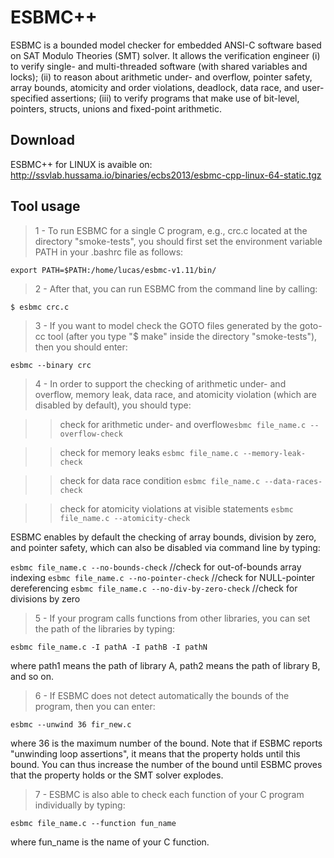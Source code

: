 # ESBMC++
ESBMC is a bounded model checker for embedded ANSI-C software based on SAT Modulo Theories (SMT) solver. It allows the verification engineer (i) to verify single- and multi-threaded software (with shared variables and locks); (ii) to reason about arithmetic under- and overflow, pointer safety, array bounds, atomicity and order violations, deadlock, data race, and user-specified assertions; (iii) to verify programs that make use of bit-level, pointers, structs, unions and fixed-point arithmetic.

## Download
ESBMC++ for LINUX is avaible on:
http://ssvlab.hussama.io/binaries/ecbs2013/esbmc-cpp-linux-64-static.tgz

## Tool usage
>1 - To run ESBMC for a single C program, e.g., crc.c located at the directory "smoke-tests", you should first set the environment variable PATH in your .bashrc file as follows:

`export PATH=$PATH:/home/lucas/esbmc-v1.11/bin/`

>2 - After that, you can run ESBMC from the command line by calling:

`$ esbmc crc.c`

>3 - If you want to model check the GOTO files generated by the goto-cc tool (after you type "$ make" inside the directory "smoke-tests"), then you should enter:

`esbmc --binary crc`

>4 - In order to support the checking of arithmetic under- and overflow, memory leak, data race, and atomicity violation (which are disabled by default), you should type:

>>check for arithmetic under- and overflow`esbmc file_name.c --overflow-check`

>>check for memory leaks `esbmc file_name.c --memory-leak-check`

>>check for data race condition	`esbmc file_name.c --data-races-check`

>>check for atomicity violations at visible statements `esbmc file_name.c --atomicity-check`

ESBMC enables by default the checking of array bounds, division by zero, and pointer safety, which can also be disabled via command line by typing:

`esbmc file_name.c --no-bounds-check`		//check for out-of-bounds array indexing
`esbmc file_name.c --no-pointer-check`	//check for NULL-pointer dereferencing
`esbmc file_name.c --no-div-by-zero-check`	//check for divisions by zero

>5 - If your program calls functions from other libraries, you can set the path of the libraries by typing:

`esbmc file_name.c -I pathA -I pathB -I pathN`

where path1 means the path of library A, path2 means the path of library B, and so on.

>6 - If ESBMC does not detect automatically the bounds of the program, then you can enter:

`esbmc --unwind 36 fir_new.c`

where 36 is the maximum number of the bound. Note that if ESBMC reports "unwinding loop assertions", it means that the property holds until this bound. You can thus increase the number of the bound until ESBMC proves that the property holds or the SMT solver explodes.

>7 - ESBMC is also able to check each function of your C program individually by typing:

`esbmc file_name.c --function fun_name`

where fun_name is the name of your C function.
